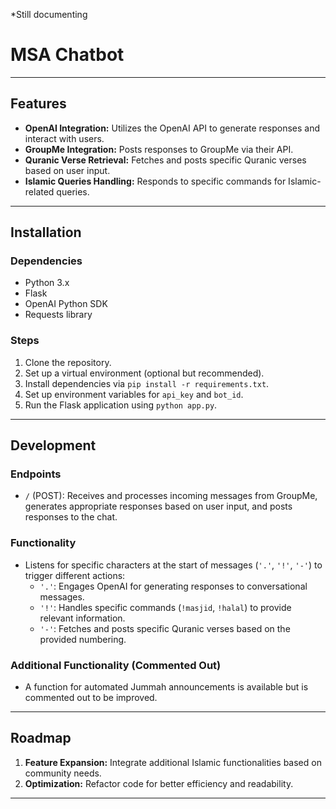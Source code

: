 *Still documenting
# MSA Chatbot

---

## Features
- **OpenAI Integration:** Utilizes the OpenAI API to generate responses and interact with users. 
- **GroupMe Integration:** Posts responses to GroupMe via their API.
- **Quranic Verse Retrieval:** Fetches and posts specific Quranic verses based on user input.
- **Islamic Queries Handling:** Responds to specific commands for Islamic-related queries. 

---

## Installation
### Dependencies
- Python 3.x
- Flask
- OpenAI Python SDK
- Requests library

### Steps
1. Clone the repository.
2. Set up a virtual environment (optional but recommended).
3. Install dependencies via `pip install -r requirements.txt`.
4. Set up environment variables for `api_key` and `bot_id`.
5. Run the Flask application using `python app.py`.

---

## Development
### Endpoints
- `/` (POST): Receives and processes incoming messages from GroupMe, generates appropriate responses based on user input, and posts responses to the chat.

### Functionality
- Listens for specific characters at the start of messages (`'.'`, `'!'`, `'-'`) to trigger different actions:
  - `'.'`: Engages OpenAI for generating responses to conversational messages.
  - `'!'`: Handles specific commands (`!masjid`, `!halal`) to provide relevant information.
  - `'-'`: Fetches and posts specific Quranic verses based on the provided numbering.

### Additional Functionality (Commented Out)
- A function for automated Jummah announcements is available but is commented out to be improved. 

---

## Roadmap
1. **Feature Expansion:** Integrate additional Islamic functionalities based on community needs.
2. **Optimization:** Refactor code for better efficiency and readability.

---


